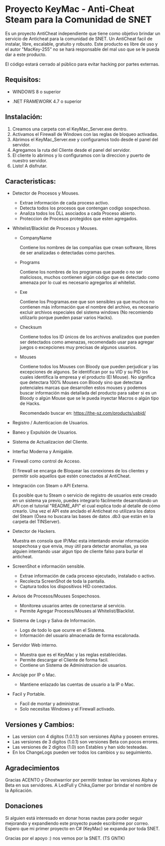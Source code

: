 # Proyecto KeyMac - Anti-Cheat Steam para la Comunidad de SNET
Es un proyecto AntiCheat independiente que tiene como objetivo
brindar un servicio de Anticheat para la comunidad de SNET. Un AntiCheat
facil de instalar, libre, escalable, gratuito y robusto.
Este producto es libre de uso y el autor "MacKey-255" no se hará
responsable del mal uso que se le pueda dar a este producto.

El código estará cerrado al público para evitar hacking por partes externas.


## Requisitos:

* WINDOWS 8 o superior

* .NET FRAMEWORK 4.7 o superior

## Instalación:

1. Creamos una carpeta con el KeyMac_Server.exe dentro.
2. Activamos el Firewall de Windows con las reglas de bloqueo activadas.
3. Abrimos el KeyMac_Server.exe y configuramos todo desde el panel del servidor.
4. Agregamos la ruta del Cliente desde el panel del servidor.
5. El cliente lo abrimos y lo configuramos con la direccion y puerto de nuestro servidor.
6. Listo! A disfrutar.


## Caracteristicas:

* Detector de Procesos y Mouses.

    - Extrae información de cada proceso activo.
    - Detecta todos los procesos que contengan codigo sospechoso.
    - Analiza todos los DLL asociados a cada Proceso abierto.
	- Proteccion de Procesos protegidos que esten agregados.
    
* Whitelist/Blacklist de Procesos y Mouses.

    - CompanyName
    
        Contiene los nombres de las compañías que crean software,
        libres de ser analizadas o detectadas como parches.
        
    - Programs
    
        Contiene los nombres de los programas que puede o no ser
        maliciosos, muchos contienen algún código que es detectado
        como amenaza por lo cual es necesario agregarlos al whitelist.
        
    - Exe
    
        Contiene los Programas.exe que son sensibles ya que muchos
        no contienen más información que el nombre del archivo, es
        necesario excluir archivos especiales del sistema windows
        (No recomiendo utilizarlo porque pueden pasar varios Hacks).
        
    - Checksum
    
        Contiene todos los ID únicos de los archivos analizados que
        pueden ser detectados como amenazas, recomendado usar para
        agregar juegos o excepciones muy precisas de algunos usuarios.
        
    - Mouses
    
        Contiene todos los Mouses con Bloody que pueden perjudicar
        y las excepciones de algunos. Se identifican por su VID y su
        PID los cuales identifica la empresa y el producto (El Mouse).
        No significa que detectara 100% Mouses con Bloody sino que
        detectara potenciales marcas que desarrollen estos mouses y
        podemos buscar información más detallada del producto para
        saber si es un Bloody o algún Mouse que se le pueda inyectar
        Macros o algún tipo de Hacks.
        
        Recomendado buscar en: https://the-sz.com/products/usbid/
        
* Registro / Autenticacion de Usuarios.
    
* Baneo y Expulsión de Usuarios.
    
* Sistema de Actualizacion del Cliente.
    
* Interfaz Moderna y Amigable.
    
* Firewall como control de Acceso.

    El firewall se encarga de Bloquear las conexiones de los clientes
	y permitir solo aquellos que estén conectados al AntiCheat.
    
* Integración con Steam o API Externa.

    Es posible que tu Steam o servicio de registro de usuarios este
    creado en un sistema ya previo, puedes integrarlo fácilmente
    desarrollando un API con el tutorial "README_API" el cual explica
    todo al detalle de cómo crearlo. Una vez el API este anclado
    el Anticheat no utilizara los datos del Steam (Ósea no buscara las
    bases de datos .db3 que están en la carpeta del TINServer).
    
* Detector de Hackers.

    Muestra en consola que IP/Mac esta intentando enviar nformación
	sospechosa y que envia, muy útil para detectar anomalias, ya sea
	alguien intentando usar algun tipo de cliente falso para burlar
	el anticheat.
    
* ScreenShot e información sensible.

	- Extrae información de cada proceso ejecutado, instalado o activo.
	- Recolecta ScreenShot de toda la pantalla.
	- Captura todos los dispositivos HID conectados.
    
* Avisos de Procesos/Mouses Sospechosos.

	- Monitorea usuarios antes de conectarse al servicio.
	- Permite Agregar Procesos/Mouses al Whitelist/Blacklist.
    
* Sistema de Logs y Salva de Información.

	- Logs de todo lo que ocurre en el Sistema.
	- Información del usuario almacenada de forma escalonada.
    
* Servidor Web interno.

	- Muestra que es el KeyMac y las reglas establecidas.
	- Permite descargar el Cliente de forma facil.
	- Contiene un Sistema de Administracion de usuarios.
    
* Anclaje por IP o Mac.

	- Mantiene enlazado las cuentas de usuario a la IP o Mac.
    
* Facil y Portable.

	- Facil de montar y administrar.
	- Solo necesitas Windows y el Firewall activado.


## Versiones y Cambios:

- Las version con 4 digitos (1.0.1.1) son versiones Alpha y poseen errores.
- Las versiones de 3 digitos (1.0.1) son versiones Beta con pocos errores.
- Las versiones de 2 digitos (1.0) son Estables y han sido testeadas.
- En los ChangeLogs pueden ver todos los cambios y su seguimiento.


## Agradecimientos

Gracias ACENTO y Ghostwarrior por permitir testear las versiones
Alpha y Beta en sus servidores. A LedFull y Chika_Gamer por brindar
el nombre de la Aplicación.


## Donaciones

Si alguien está interesado en donar horas nautas para poder seguir
mejorando y expandiendo este proyecto puede escribirme por correo.
Espero que mi primer proyecto en C# (KeyMac) se expanda por toda SNET.

Gracias por el apoyo :) nos vemos por la SNET. (TS GNTK)

